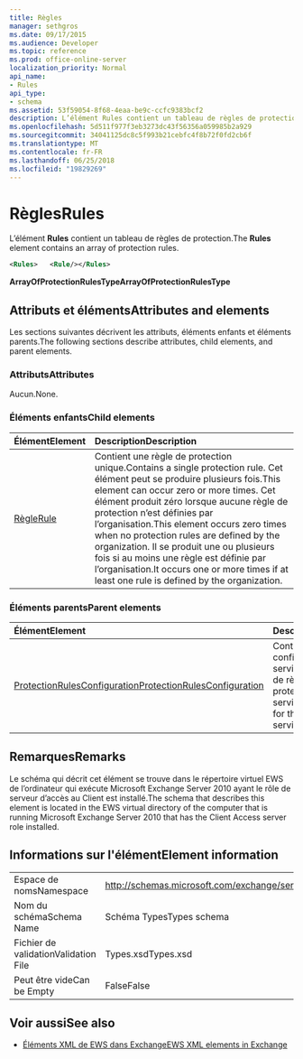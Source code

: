 ```yaml
---
title: Règles
manager: sethgros
ms.date: 09/17/2015
ms.audience: Developer
ms.topic: reference
ms.prod: office-online-server
localization_priority: Normal
api_name:
- Rules
api_type:
- schema
ms.assetid: 53f59054-8f68-4eaa-be9c-ccfc9383bcf2
description: L’élément Rules contient un tableau de règles de protection.
ms.openlocfilehash: 5d511f977f3eb3273dc43f56356a059985b2a929
ms.sourcegitcommit: 34041125dc8c5f993b21cebfc4f8b72f0fd2cb6f
ms.translationtype: MT
ms.contentlocale: fr-FR
ms.lasthandoff: 06/25/2018
ms.locfileid: "19829269"
---
```

# <a name="rules"></a><span data-ttu-id="4007b-103">Règles</span><span class="sxs-lookup"><span data-stu-id="4007b-103">Rules</span></span>

<span data-ttu-id="4007b-104">L’élément **Rules** contient un tableau de règles de protection.</span><span class="sxs-lookup"><span data-stu-id="4007b-104">The **Rules** element contains an array of protection rules.</span></span> 
  
```xml
<Rules>   <Rule/></Rules>
```

 <span data-ttu-id="4007b-105">**ArrayOfProtectionRulesType**</span><span class="sxs-lookup"><span data-stu-id="4007b-105">**ArrayOfProtectionRulesType**</span></span>
## <a name="attributes-and-elements"></a><span data-ttu-id="4007b-106">Attributs et éléments</span><span class="sxs-lookup"><span data-stu-id="4007b-106">Attributes and elements</span></span>

<span data-ttu-id="4007b-107">Les sections suivantes décrivent les attributs, éléments enfants et éléments parents.</span><span class="sxs-lookup"><span data-stu-id="4007b-107">The following sections describe attributes, child elements, and parent elements.</span></span>
  
### <a name="attributes"></a><span data-ttu-id="4007b-108">Attributs</span><span class="sxs-lookup"><span data-stu-id="4007b-108">Attributes</span></span>

<span data-ttu-id="4007b-109">Aucun.</span><span class="sxs-lookup"><span data-stu-id="4007b-109">None.</span></span>
  
### <a name="child-elements"></a><span data-ttu-id="4007b-110">Éléments enfants</span><span class="sxs-lookup"><span data-stu-id="4007b-110">Child elements</span></span>

|<span data-ttu-id="4007b-111">**Élément**</span><span class="sxs-lookup"><span data-stu-id="4007b-111">**Element**</span></span>|<span data-ttu-id="4007b-112">**Description**</span><span class="sxs-lookup"><span data-stu-id="4007b-112">**Description**</span></span>|
|:-----|:-----|
|[<span data-ttu-id="4007b-113">Règle</span><span class="sxs-lookup"><span data-stu-id="4007b-113">Rule</span></span>](rule.md) <br/> |<span data-ttu-id="4007b-114">Contient une règle de protection unique.</span><span class="sxs-lookup"><span data-stu-id="4007b-114">Contains a single protection rule.</span></span> <span data-ttu-id="4007b-115">Cet élément peut se produire plusieurs fois.</span><span class="sxs-lookup"><span data-stu-id="4007b-115">This element can occur zero or more times.</span></span> <span data-ttu-id="4007b-116">Cet élément produit zéro lorsque aucune règle de protection n’est définies par l’organisation.</span><span class="sxs-lookup"><span data-stu-id="4007b-116">This element occurs zero times when no protection rules are defined by the organization.</span></span> <span data-ttu-id="4007b-117">Il se produit une ou plusieurs fois si au moins une règle est définie par l’organisation.</span><span class="sxs-lookup"><span data-stu-id="4007b-117">It occurs one or more times if at least one rule is defined by the organization.</span></span>  <br/> |
   
### <a name="parent-elements"></a><span data-ttu-id="4007b-118">Éléments parents</span><span class="sxs-lookup"><span data-stu-id="4007b-118">Parent elements</span></span>

|<span data-ttu-id="4007b-119">**Élément**</span><span class="sxs-lookup"><span data-stu-id="4007b-119">**Element**</span></span>|<span data-ttu-id="4007b-120">**Description**</span><span class="sxs-lookup"><span data-stu-id="4007b-120">**Description**</span></span>|
|:-----|:-----|
|[<span data-ttu-id="4007b-121">ProtectionRulesConfiguration</span><span class="sxs-lookup"><span data-stu-id="4007b-121">ProtectionRulesConfiguration</span></span>](protectionrulesconfiguration.md) <br/> |<span data-ttu-id="4007b-122">Contient la configuration de service pour le service de règles de protection.</span><span class="sxs-lookup"><span data-stu-id="4007b-122">Contains service configuration for the protection rules service.</span></span>  <br/> |
   
## <a name="remarks"></a><span data-ttu-id="4007b-123">Remarques</span><span class="sxs-lookup"><span data-stu-id="4007b-123">Remarks</span></span>

<span data-ttu-id="4007b-124">Le schéma qui décrit cet élément se trouve dans le répertoire virtuel EWS de l’ordinateur qui exécute Microsoft Exchange Server 2010 ayant le rôle de serveur d’accès au Client est installé.</span><span class="sxs-lookup"><span data-stu-id="4007b-124">The schema that describes this element is located in the EWS virtual directory of the computer that is running Microsoft Exchange Server 2010 that has the Client Access server role installed.</span></span>
  
## <a name="element-information"></a><span data-ttu-id="4007b-125">Informations sur l'élément</span><span class="sxs-lookup"><span data-stu-id="4007b-125">Element information</span></span>

|||
|:-----|:-----|
|<span data-ttu-id="4007b-126">Espace de noms</span><span class="sxs-lookup"><span data-stu-id="4007b-126">Namespace</span></span>  <br/> |http://schemas.microsoft.com/exchange/services/2006/types  <br/> |
|<span data-ttu-id="4007b-127">Nom du schéma</span><span class="sxs-lookup"><span data-stu-id="4007b-127">Schema Name</span></span>  <br/> |<span data-ttu-id="4007b-128">Schéma Types</span><span class="sxs-lookup"><span data-stu-id="4007b-128">Types schema</span></span>  <br/> |
|<span data-ttu-id="4007b-129">Fichier de validation</span><span class="sxs-lookup"><span data-stu-id="4007b-129">Validation File</span></span>  <br/> |<span data-ttu-id="4007b-130">Types.xsd</span><span class="sxs-lookup"><span data-stu-id="4007b-130">Types.xsd</span></span>  <br/> |
|<span data-ttu-id="4007b-131">Peut être vide</span><span class="sxs-lookup"><span data-stu-id="4007b-131">Can be Empty</span></span>  <br/> |<span data-ttu-id="4007b-132">False</span><span class="sxs-lookup"><span data-stu-id="4007b-132">False</span></span>  <br/> |
   
## <a name="see-also"></a><span data-ttu-id="4007b-133">Voir aussi</span><span class="sxs-lookup"><span data-stu-id="4007b-133">See also</span></span>



- [<span data-ttu-id="4007b-134">Éléments XML de EWS dans Exchange</span><span class="sxs-lookup"><span data-stu-id="4007b-134">EWS XML elements in Exchange</span></span>](ews-xml-elements-in-exchange.md)

